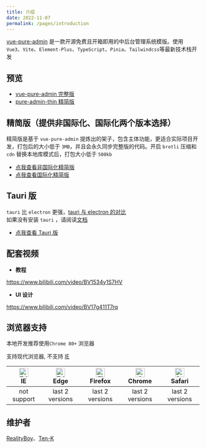 ```yaml
---
title: 介绍
date: 2022-11-07
permalink: /pages/introduction
---
```


[vue-pure-admin](https://github.com/xiaoxian521/vue-pure-admin) 是一款开源免费且开箱即用的中后台管理系统模版。使用 `Vue3`、`Vite`、`Element-Plus`、`TypeScript`、`Pinia`、`Tailwindcss`等最新技术栈开发

## 预览

- [vue-pure-admin 完整版](http://yiming_chang.gitee.io/vue-pure-admin/#/login)
- [pure-admin-thin 精简版](https://pure-admin-thin.netlify.app/#/login)

## 精简版（提供非国际化、国际化两个版本选择）

精简版是基于 `vue-pure-admin` 提炼出的架子，包含主体功能，更适合实际项目开发，打包后的大小低于 `3MB`，并且会永久同步完整版的代码。开启 `brotli` 压缩和 `cdn` 替换本地库模式后，打包大小低于 `500kb`

- [点我查看非国际化精简版](https://github.com/xiaoxian521/pure-admin-thin)
- [点我查看国际化精简版](https://github.com/xiaoxian521/pure-admin-thin/tree/i18n)

## Tauri 版

`tauri` 比 `electron` 更强，[tauri 与 electron 的对比](https://www.cnblogs.com/Grewer/p/12789261.html) <Badge text="推荐文章"/>  
如果没有安装 `tauri` ，请阅读[文档](https://tauri.studio/v1/guides/getting-started/prerequisites) <Badge text="tauri官方文档"/>

- [点我查看 Tauri 版](https://github.com/xiaoxian521/tauri-pure-admin)

## 配套视频

- **教程**

<https://www.bilibili.com/video/BV1534y1S7HV> <Badge text="视频教程"/>

- **UI 设计**

<https://www.bilibili.com/video/BV17g411T7rq> <Badge text="视频教程"/>

## 浏览器支持

本地开发推荐使用`Chrome 80+` 浏览器

支持现代浏览器, 不支持 [IE](https://cn.vuejs.org/about/faq.html#what-browsers-does-vue-support)

| [<img src="https://raw.githubusercontent.com/alrra/browser-logos/master/src/edge/edge_48x48.png" alt=" Edge" width="24px" height="24px" />](http://godban.github.io/browsers-support-badges/)</br>IE | [<img src="https://raw.githubusercontent.com/alrra/browser-logos/master/src/edge/edge_48x48.png" alt=" Edge" width="24px" height="24px" />](http://godban.github.io/browsers-support-badges/)</br>Edge | [<img src="https://raw.githubusercontent.com/alrra/browser-logos/master/src/firefox/firefox_48x48.png" alt="Firefox" width="24px" height="24px" />](http://godban.github.io/browsers-support-badges/)</br>Firefox | [<img src="https://raw.githubusercontent.com/alrra/browser-logos/master/src/chrome/chrome_48x48.png" alt="Chrome" width="24px" height="24px" />](http://godban.github.io/browsers-support-badges/)</br>Chrome | [<img src="https://raw.githubusercontent.com/alrra/browser-logos/master/src/safari/safari_48x48.png" alt="Safari" width="24px" height="24px" />](http://godban.github.io/browsers-support-badges/)</br>Safari |
| :--------------------------------------------------------------------------------------------------------------------------------------------------------------------------------------------------: | :----------------------------------------------------------------------------------------------------------------------------------------------------------------------------------------------------: | :---------------------------------------------------------------------------------------------------------------------------------------------------------------------------------------------------------------: | :-----------------------------------------------------------------------------------------------------------------------------------------------------------------------------------------------------------: | :-----------------------------------------------------------------------------------------------------------------------------------------------------------------------------------------------------------: |
|                                                                                             not support                                                                                              |                                                                                            last 2 versions                                                                                             |                                                                                                  last 2 versions                                                                                                  |                                                                                                last 2 versions                                                                                                |                                                                                                last 2 versions                                                                                                |

## 维护者

[RealityBoy](https://github.com/xiaoxian521)、[Ten-K](https://github.com/Ten-K)
